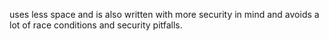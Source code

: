 uses less space and is also written with more security in mind and avoids a lot of race conditions and security pitfalls.